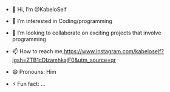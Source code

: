- 👋 Hi, I’m @KabeloSelf
- 👀 I’m interested in Coding/programming

- 💞️ I’m looking to collaborate on exciting projects that involve programming
- 📫 How to reach me,https://www.instagram.com/kabeloself?igsh=ZTB1cDIzamhkajF0&utm_source=qr
- 😄 Pronouns: Him
- ⚡ Fun fact: ...

<!---
KabeloSelf/KabeloSelf is a ✨ special ✨ repository because its `README.md` (this file) appears on your GitHub profile.
You can click the Preview link to take a look at your changes.
--->
